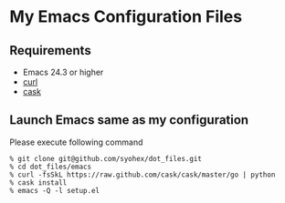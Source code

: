 # My Emacs Configuration Files

## Requirements

- Emacs 24.3 or higher
- [curl](http://curl.haxx.se/)
- [cask](http://cask.github.io/)


## Launch Emacs same as my configuration

Please execute following command

```
% git clone git@github.com/syohex/dot_files.git
% cd dot_files/emacs
% curl -fsSkL https://raw.github.com/cask/cask/master/go | python
% cask install
% emacs -Q -l setup.el
```
